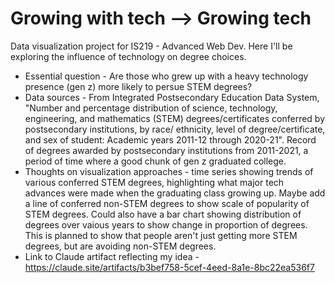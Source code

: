 # Growing with tech --> Growing tech
Data visualization project for IS219 - Advanced Web Dev. Here I'll be exploring the influence of technology on degree choices.

- Essential question - Are those who grew up with a heavy technology presence (gen z) more likely to persue STEM degrees?
- Data sources - From Integrated Postsecondary Education Data System, "Number and percentage distribution of science, technology, engineering, and mathematics (STEM) degrees/certificates conferred by postsecondary institutions, by race/ ethnicity, level of degree/certificate, and sex of student: Academic years 2011-12 through 2020-21". Record of degrees awarded by postsecondary institutions from 2011-2021, a period of time where a good chunk of gen z graduated college.
- Thoughts on visualization approaches - time series showing trends of various conferred STEM degrees, highlighting what major tech advances were made when the graduating class growing up. Maybe add a line of conferred non-STEM degrees to show scale of popularity of STEM degrees. Could also have a bar chart showing distribution of degrees over vaious years to show change in proportion of degrees. This is planned to show that people aren't just getting more STEM degrees, but are avoiding non-STEM degrees.
- Link to Claude artifact reflecting my idea - https://claude.site/artifacts/b3bef758-5cef-4eed-8a1e-8bc22ea536f7

